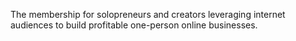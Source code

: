  The membership for solopreneurs and creators leveraging internet audiences to build profitable one-person online businesses.